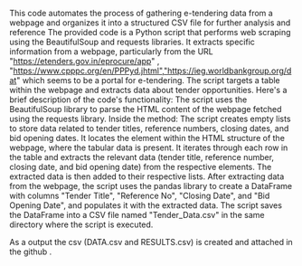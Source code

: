 This code automates the process of gathering e-tendering data from a webpage and organizes it into a structured CSV file for further analysis and reference The provided code is a Python script that performs web scraping using the BeautifulSoup and requests libraries. It extracts specific information from a webpage, particularly from the URL "https://etenders.gov.in/eprocure/app" , "https://www.cpppc.org/en/PPPyd.jhtml","https://ieg.worldbankgroup.org/dat" which seems to be a portal for e-tendering. The script targets a table within the webpage and extracts data about tender opportunities. Here's a brief description of the code's functionality:
The script uses the BeautifulSoup library to parse the HTML content of the webpage fetched using the requests library. Inside the method: The script creates empty lists to store data related to tender titles, reference numbers, closing dates, and bid opening dates. It locates the element within the HTML structure of the webpage, where the tabular data is present. It iterates through each row in the table and extracts the relevant data (tender title, reference number, closing date, and bid opening date) from the respective elements. The extracted data is then added to their respective lists. After extracting data from the webpage, the script uses the pandas library to create a DataFrame with columns "Tender Title", "Reference No", "Closing Date", and "Bid Opening Date", and populates it with the extracted data. The script saves the DataFrame into a CSV file named "Tender_Data.csv" in the same directory where the script is executed.

As a output the csv (DATA.csv and RESULTS.csv) is created and attached in the github .
